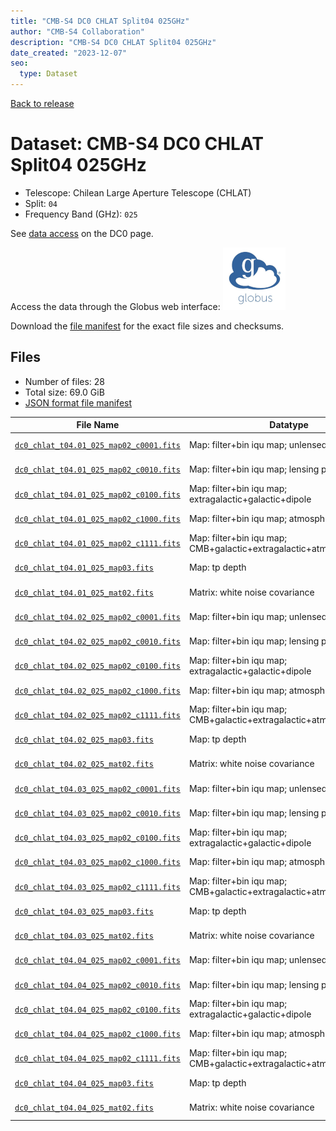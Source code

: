 ```yaml
---
title: "CMB-S4 DC0 CHLAT Split04 025GHz"
author: "CMB-S4 Collaboration"
description: "CMB-S4 DC0 CHLAT Split04 025GHz"
date_created: "2023-12-07"
seo:
  type: Dataset
---
```


[Back to release](./dc0.html#datasets)

# Dataset: CMB-S4 DC0 CHLAT Split04 025GHz

- Telescope: Chilean Large Aperture Telescope (CHLAT)
- Split: `04`
- Frequency Band (GHz): `025`

See [data access](./dc0.html#data-access) on the DC0 page.

Access the data through the Globus web interface: [![Download via Globus](images/globus-logo.png)](https://app.globus.org/file-manager?origin_id=c9dc477a-3db5-4946-874d-a5dc7efcabcf&origin_path=%2Fdatareleases%2Fdc0%2Fmission%2Fchlat%2Fsplit04%2F025%2F)

Download the [file manifest](https://g-9fdb0b.6b7bd8.0ec8.data.globus.org/datareleases/dc0/mission/chlat/split04/025/manifest.json) for the exact file sizes and checksums.

## Files

- Number of files: 28
- Total size: 69.0 GiB
- [JSON format file manifest](https://g-9fdb0b.6b7bd8.0ec8.data.globus.org/datareleases/dc0/mission/chlat/split04/025/manifest.json)

|                                                                                File Name                                                                                 |                               Datatype                               |  Size   |
| ------------------------------------------------------------------------------------------------------------------------------------------------------------------------ | -------------------------------------------------------------------- | ------- |
| [`dc0_chlat_t04.01_025_map02_c0001.fits`](https://g-9fdb0b.6b7bd8.0ec8.data.globus.org/datareleases/dc0/mission/chlat/split04/025/dc0_chlat_t04.01_025_map02_c0001.fits) | Map: filter+bin iqu map; unlensed primary CMB                        | 2.3 GiB |
| [`dc0_chlat_t04.01_025_map02_c0010.fits`](https://g-9fdb0b.6b7bd8.0ec8.data.globus.org/datareleases/dc0/mission/chlat/split04/025/dc0_chlat_t04.01_025_map02_c0010.fits) | Map: filter+bin iqu map; lensing perturbation                        | 2.3 GiB |
| [`dc0_chlat_t04.01_025_map02_c0100.fits`](https://g-9fdb0b.6b7bd8.0ec8.data.globus.org/datareleases/dc0/mission/chlat/split04/025/dc0_chlat_t04.01_025_map02_c0100.fits) | Map: filter+bin iqu map; extragalactic+galactic+dipole               | 2.3 GiB |
| [`dc0_chlat_t04.01_025_map02_c1000.fits`](https://g-9fdb0b.6b7bd8.0ec8.data.globus.org/datareleases/dc0/mission/chlat/split04/025/dc0_chlat_t04.01_025_map02_c1000.fits) | Map: filter+bin iqu map; atmosphere+noise                            | 2.3 GiB |
| [`dc0_chlat_t04.01_025_map02_c1111.fits`](https://g-9fdb0b.6b7bd8.0ec8.data.globus.org/datareleases/dc0/mission/chlat/split04/025/dc0_chlat_t04.01_025_map02_c1111.fits) | Map: filter+bin iqu map; CMB+galactic+extragalactic+atmosphere+noise | 2.3 GiB |
| [`dc0_chlat_t04.01_025_map03.fits`](https://g-9fdb0b.6b7bd8.0ec8.data.globus.org/datareleases/dc0/mission/chlat/split04/025/dc0_chlat_t04.01_025_map03.fits)             | Map: tp depth                                                        | 1.5 GiB |
| [`dc0_chlat_t04.01_025_mat02.fits`](https://g-9fdb0b.6b7bd8.0ec8.data.globus.org/datareleases/dc0/mission/chlat/split04/025/dc0_chlat_t04.01_025_mat02.fits)             | Matrix: white noise covariance                                       | 4.5 GiB |
| [`dc0_chlat_t04.02_025_map02_c0001.fits`](https://g-9fdb0b.6b7bd8.0ec8.data.globus.org/datareleases/dc0/mission/chlat/split04/025/dc0_chlat_t04.02_025_map02_c0001.fits) | Map: filter+bin iqu map; unlensed primary CMB                        | 2.3 GiB |
| [`dc0_chlat_t04.02_025_map02_c0010.fits`](https://g-9fdb0b.6b7bd8.0ec8.data.globus.org/datareleases/dc0/mission/chlat/split04/025/dc0_chlat_t04.02_025_map02_c0010.fits) | Map: filter+bin iqu map; lensing perturbation                        | 2.3 GiB |
| [`dc0_chlat_t04.02_025_map02_c0100.fits`](https://g-9fdb0b.6b7bd8.0ec8.data.globus.org/datareleases/dc0/mission/chlat/split04/025/dc0_chlat_t04.02_025_map02_c0100.fits) | Map: filter+bin iqu map; extragalactic+galactic+dipole               | 2.3 GiB |
| [`dc0_chlat_t04.02_025_map02_c1000.fits`](https://g-9fdb0b.6b7bd8.0ec8.data.globus.org/datareleases/dc0/mission/chlat/split04/025/dc0_chlat_t04.02_025_map02_c1000.fits) | Map: filter+bin iqu map; atmosphere+noise                            | 2.3 GiB |
| [`dc0_chlat_t04.02_025_map02_c1111.fits`](https://g-9fdb0b.6b7bd8.0ec8.data.globus.org/datareleases/dc0/mission/chlat/split04/025/dc0_chlat_t04.02_025_map02_c1111.fits) | Map: filter+bin iqu map; CMB+galactic+extragalactic+atmosphere+noise | 2.3 GiB |
| [`dc0_chlat_t04.02_025_map03.fits`](https://g-9fdb0b.6b7bd8.0ec8.data.globus.org/datareleases/dc0/mission/chlat/split04/025/dc0_chlat_t04.02_025_map03.fits)             | Map: tp depth                                                        | 1.5 GiB |
| [`dc0_chlat_t04.02_025_mat02.fits`](https://g-9fdb0b.6b7bd8.0ec8.data.globus.org/datareleases/dc0/mission/chlat/split04/025/dc0_chlat_t04.02_025_mat02.fits)             | Matrix: white noise covariance                                       | 4.5 GiB |
| [`dc0_chlat_t04.03_025_map02_c0001.fits`](https://g-9fdb0b.6b7bd8.0ec8.data.globus.org/datareleases/dc0/mission/chlat/split04/025/dc0_chlat_t04.03_025_map02_c0001.fits) | Map: filter+bin iqu map; unlensed primary CMB                        | 2.3 GiB |
| [`dc0_chlat_t04.03_025_map02_c0010.fits`](https://g-9fdb0b.6b7bd8.0ec8.data.globus.org/datareleases/dc0/mission/chlat/split04/025/dc0_chlat_t04.03_025_map02_c0010.fits) | Map: filter+bin iqu map; lensing perturbation                        | 2.3 GiB |
| [`dc0_chlat_t04.03_025_map02_c0100.fits`](https://g-9fdb0b.6b7bd8.0ec8.data.globus.org/datareleases/dc0/mission/chlat/split04/025/dc0_chlat_t04.03_025_map02_c0100.fits) | Map: filter+bin iqu map; extragalactic+galactic+dipole               | 2.3 GiB |
| [`dc0_chlat_t04.03_025_map02_c1000.fits`](https://g-9fdb0b.6b7bd8.0ec8.data.globus.org/datareleases/dc0/mission/chlat/split04/025/dc0_chlat_t04.03_025_map02_c1000.fits) | Map: filter+bin iqu map; atmosphere+noise                            | 2.3 GiB |
| [`dc0_chlat_t04.03_025_map02_c1111.fits`](https://g-9fdb0b.6b7bd8.0ec8.data.globus.org/datareleases/dc0/mission/chlat/split04/025/dc0_chlat_t04.03_025_map02_c1111.fits) | Map: filter+bin iqu map; CMB+galactic+extragalactic+atmosphere+noise | 2.3 GiB |
| [`dc0_chlat_t04.03_025_map03.fits`](https://g-9fdb0b.6b7bd8.0ec8.data.globus.org/datareleases/dc0/mission/chlat/split04/025/dc0_chlat_t04.03_025_map03.fits)             | Map: tp depth                                                        | 1.5 GiB |
| [`dc0_chlat_t04.03_025_mat02.fits`](https://g-9fdb0b.6b7bd8.0ec8.data.globus.org/datareleases/dc0/mission/chlat/split04/025/dc0_chlat_t04.03_025_mat02.fits)             | Matrix: white noise covariance                                       | 4.5 GiB |
| [`dc0_chlat_t04.04_025_map02_c0001.fits`](https://g-9fdb0b.6b7bd8.0ec8.data.globus.org/datareleases/dc0/mission/chlat/split04/025/dc0_chlat_t04.04_025_map02_c0001.fits) | Map: filter+bin iqu map; unlensed primary CMB                        | 2.3 GiB |
| [`dc0_chlat_t04.04_025_map02_c0010.fits`](https://g-9fdb0b.6b7bd8.0ec8.data.globus.org/datareleases/dc0/mission/chlat/split04/025/dc0_chlat_t04.04_025_map02_c0010.fits) | Map: filter+bin iqu map; lensing perturbation                        | 2.3 GiB |
| [`dc0_chlat_t04.04_025_map02_c0100.fits`](https://g-9fdb0b.6b7bd8.0ec8.data.globus.org/datareleases/dc0/mission/chlat/split04/025/dc0_chlat_t04.04_025_map02_c0100.fits) | Map: filter+bin iqu map; extragalactic+galactic+dipole               | 2.3 GiB |
| [`dc0_chlat_t04.04_025_map02_c1000.fits`](https://g-9fdb0b.6b7bd8.0ec8.data.globus.org/datareleases/dc0/mission/chlat/split04/025/dc0_chlat_t04.04_025_map02_c1000.fits) | Map: filter+bin iqu map; atmosphere+noise                            | 2.3 GiB |
| [`dc0_chlat_t04.04_025_map02_c1111.fits`](https://g-9fdb0b.6b7bd8.0ec8.data.globus.org/datareleases/dc0/mission/chlat/split04/025/dc0_chlat_t04.04_025_map02_c1111.fits) | Map: filter+bin iqu map; CMB+galactic+extragalactic+atmosphere+noise | 2.3 GiB |
| [`dc0_chlat_t04.04_025_map03.fits`](https://g-9fdb0b.6b7bd8.0ec8.data.globus.org/datareleases/dc0/mission/chlat/split04/025/dc0_chlat_t04.04_025_map03.fits)             | Map: tp depth                                                        | 1.5 GiB |
| [`dc0_chlat_t04.04_025_mat02.fits`](https://g-9fdb0b.6b7bd8.0ec8.data.globus.org/datareleases/dc0/mission/chlat/split04/025/dc0_chlat_t04.04_025_mat02.fits)             | Matrix: white noise covariance                                       | 4.5 GiB |
